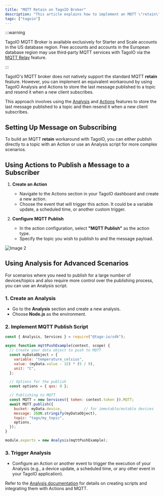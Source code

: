 ```yaml
---
title: "MQTT Retain on TagoIO Broker"
description: "This article explains how to implement an MQTT \"retain\"-like behavior on the TagoIO MQTT broker using Actions or Analysis to store and resend the last message when a new client subscribes."
tags: ["tagoio"]
---
```

:::warning

TagoIO MQTT Broker is available exclusively for Starter and Scale accounts in the US database region. Free accounts and accounts in the European database region may use third‑party MQTT services with TagoIO via the [MQTT Relay](/tagoio/integrations/networks/mqtt/connecting-your-mqtt-broker-to-tagoio.md) feature.

:::

TagoIO's MQTT broker does not natively support the standard MQTT **retain** feature. However, you can implement an equivalent workaround by using TagoIO Analysis and Actions to store the last message published to a topic and resend it when a new client subscribes.

This approach involves using the [Analysis](/docs/tagoio/analysis/) and [Actions](/docs/tagoio/actions/) features to store the last message published to a topic and then resend it when a new client subscribes.

## Setting Up Message on Subscribing

To build an MQTT **retain** workaround with TagoIO, you can either publish directly to a topic with an Action or use an Analysis script for more complex scenarios.

## Using Actions to Publish a Message to a Subscriber

1. **Create an Action**  
   - Navigate to the Actions section in your TagoIO dashboard and create a new action.  
   - Choose the event that will trigger this action. It could be a variable update, a scheduled time, or another custom trigger.

2. **Configure MQTT Publish**  
   - In the action configuration, select **"MQTT Publish"** as the action type.  
   - Specify the topic you wish to publish to and the message payload.

![Image 2](/docs_imagem/tagoio/external-41c105e7.png)

## Using Analysis for Advanced Scenarios

For scenarios where you need to publish for a large number of devices/topics and also require more control over the publishing process, you can use an Analysis script.

### 1. Create an Analysis
- Go to the **Analysis** section and create a new analysis.  
- Choose **Node.js** as the environment.

### 2. Implement MQTT Publish Script

```js
const { Analysis, Services } = require("@tago-io/sdk");

async function mqttPushExample(context, scope) {
  // Create your data object to push to MQTT
  const myDataObject = {
    variable: "temperature_celsius",
    value: (myData.value - 32) * (5 / 9),
    unit: "C",
  };

  // Options for the publish
  const options = { qos: 0 };

  // Publishing to MQTT
  const MQTT = new Services({ token: context.token }).MQTT;
  await MQTT.publish({
    bucket: myData.device,          // for immutable/mutable devices
    message: JSON.stringify(myDataObject),
    topic: "tago/my_topic",
    options,
  });
}

module.exports = new Analysis(mqttPushExample);
```

### 3. Trigger Analysis
- Configure an Action or another event to trigger the execution of your Analysis (e.g., a device update, a scheduled time, or any other event in your TagoIO application).

Refer to the [Analysis documentation](/docs/tagoio/analysis/) for details on creating scripts and integrating them with Actions and MQTT.
